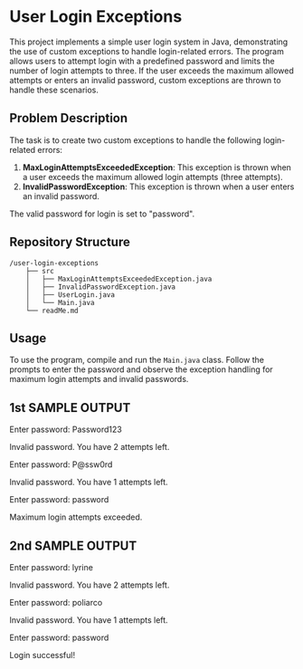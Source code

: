 # User Login Exceptions

This project implements a simple user login system in Java, demonstrating the use of custom exceptions to handle login-related errors. The program allows users to attempt login with a predefined password and limits the number of login attempts to three. If the user exceeds the maximum allowed attempts or enters an invalid password, custom exceptions are thrown to handle these scenarios.

## Problem Description

The task is to create two custom exceptions to handle the following login-related errors:

1. **MaxLoginAttemptsExceededException**: This exception is thrown when a user exceeds the maximum allowed login attempts (three attempts).
2. **InvalidPasswordException**: This exception is thrown when a user enters an invalid password.

The valid password for login is set to "password".


## Repository Structure

```
/user-login-exceptions
    ├── src
    │   ├── MaxLoginAttemptsExceededException.java
    │   ├── InvalidPasswordException.java
    │   ├── UserLogin.java
    │   └── Main.java
    └── readMe.md
```

## Usage

To use the program, compile and run the `Main.java` class. Follow the prompts to enter the password and observe the exception handling for maximum login attempts and invalid passwords.

## 1st SAMPLE OUTPUT 

Enter password: Password123

Invalid password. You have 2 attempts left.

Enter password: P@ssw0rd

Invalid password. You have 1 attempts left.

Enter password: password

Maximum login attempts exceeded.

## 2nd SAMPLE OUTPUT

Enter password: lyrine 

Invalid password. You have 2 attempts left.

Enter password: poliarco

Invalid password. You have 1 attempts left.

Enter password: password

Login successful!
